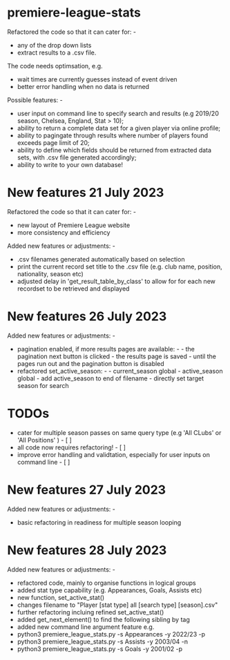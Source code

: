 # premiere-league-stats

Refactored the code so that it can cater for: - 
-   any of the drop down lists
-   extract results to a .csv file. 
 
The code needs optimsation, e.g. 
-   wait times are currently guesses instead of event driven 
-   better error handling when no data is returned

Possible features: -

-   user input on command line to specify search and results (e.g 2019/20 season, Chelsea, England, Stat > 10);
-   ability to return a complete data set for a given player via online profile;
-   ability to pagingate through results where number of players found exceeds page limit of 20;
-   ability to define which fields should be returned from extracted data sets, with .csv file generated accordingly;
-   ability to write to your own database!

# New features 21 July 2023

Refactored the code so that it can cater for: - 
-   new layout of Premiere League website
-   more consistency and efficiency

Added new features or adjustments: -
-   .csv filenames generated automatically based on selection
-   print the current record set title to the .csv file (e.g. club name, position, nationality, season etc)
-   adjusted delay in 'get_result_table_by_class' to allow for for each new recordset to be retrieved and displayed

# New features 26 July 2023

Added new features or adjustments: -
-   pagination enabled, if more results pages are available: -
        - the pagination next button is clicked
        - the results page is saved
        - until the pages run out and the pagination button is disabled
-   refactored set_active_season: - 
        - current_season global 
        - active_season global 
        - add active_season to end of filename
        - directly set target season for search
# TODOs
-   cater for multiple season passes on same query type (e.g 'All CLubs' or 'All Positions' ) - [ ]
-   all code now requires refactoring!                                                        - [ ]
-   improve error handling and validtation, especially for user inputs on command line        - [ ]

# New features 27 July 2023

Added new features or adjustments: -
-   basic refactoring in readiness for multiple season looping

# New features 28 July 2023

Added new features or adjustments: -
- refactored code, mainly to organise functions in logical groups
- added stat type capability (e.g. Appearances, Goals, Assists etc)
 - new function, set_active_stat()
 - changes filename to "Player [stat type] all [search type] [season].csv"
 - further refactoring incluing refined set_active_stat()
- added get_next_element() to find the following sibling by tag
- added new command line argument feature e.g.
 - python3 premiere_league_stats.py -s Appearances -y 2022/23 -p
 - python3 premiere_league_stats.py -s Assists -y 2003/04 -n
 - python3 premiere_league_stats.py -s Goals -y 2001/02 -p
